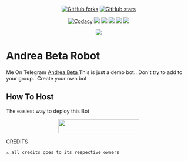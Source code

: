 <p align="center">
    <a href="https://github.com/Jatindalal875/Edith/network"><img src="https://img.shields.io/github/forks/Jatindalal875/Edith?style=for-the-badge" alt="GitHub forks" /></a>
    <a href="https://github.com/Jatindalal875/Edith/stargazers"><img src="https://img.shields.io/github/stars/Jatindalal875/Edith?style=for-the-badge" alt="GitHub stars" /></a>
</p>
<p align="center">
    <a href="https://app.codacy.com/manual/Jatindalal875/Edith/dashboard"> <img src="https://img.shields.io/codacy/grade/4d58f2a402b54aed8a7d95f7add45a81?color=brightgreen&logo=codacy&logoColor=green&style=for-the-badge" alt="Codacy" /></a>
    <a href="https://github.com/Jatindalal875/Edith"> <img src="https://img.shields.io/github/repo-size/Jatindalal875/Edith?color=orange&logo=github&logoColor=green&style=for-the-badge" /></a>
    <a href="https://github.com/Jatindalal875/Edith/commits/TBH"> <img src="https://img.shields.io/github/last-commit/Jatindalal875/Edith?color=brown&logo=github&logoColor=green&style=for-the-badge" /></a>
    <a href="https://github.com/Jatindalal875/Edith/issues"> <img src="https://img.shields.io/github/issues/Jatindalal875/Edith?color=blueviolet&logo=github&logoColor=green&style=for-the-badge" /></a>
    <a href="https://github.com/Jatindalal875/Edith/network/members"> <img src="https://img.shields.io/github/forks/Jatindalal875/Edith?color=red&logo=github&logoColor=green&style=for-the-badge" /></a>  
    <a href="https://pypi.org/project/Telethon/"> <img src="https://img.shields.io/pypi/v/telethon?color=yellow&label=telethon&logo=python&logoColor=green&style=for-the-badge" /></a>
</p>

<p align="center">
  <img src="https://media.giphy.com/media/Qv9p77hBf48DutDzvr/giphy.gif">
</p>

# Andrea Beta Robot
Me On Telegram [Andrea Beta  ](https://t.me/AndreaBetaRoBot)
This is just a demo bot.. Don't try to add to your group.. Create your own bot 
## How To Host
The easiest way to deploy this Bot
<p align="center"><a href="https://heroku.com/deploy?template=https://github.com/Jatindalal875/Edith"> <img src="https://img.shields.io/badge/Deploy%20To%20Heroku-black?style=for-the-badge&logo=heroku" width="220" height="38.45"/></a></p>
 
CREDITS
```
⚠️ all credits goes to its respective owners
```
